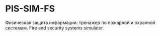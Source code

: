 # PIS-SIM-FS

Физическая защита информации: тренажер по пожарной и охранной системам. Fire and security systems simulator.
